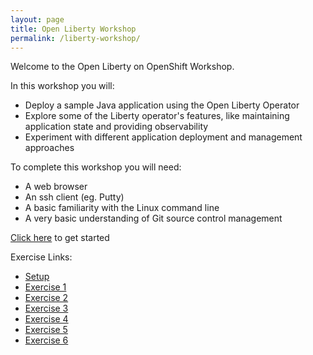 ```yaml
---
layout: page
title: Open Liberty Workshop
permalink: /liberty-workshop/
---
```


Welcome to the Open Liberty on OpenShift Workshop.

In this workshop you will:
* Deploy a sample Java application using the Open Liberty Operator
* Explore some of the Liberty operator's features, like maintaining application state and providing observability
* Experiment with different application deployment and management approaches

To complete this workshop you will need:
* A web browser
* An ssh client (eg. Putty)
* A basic familiarity with the Linux command line
* A very basic understanding of Git source control management

[Click here](setup) to get started

Exercise Links:
* [Setup](setup)
* [Exercise 1](exercise01)
* [Exercise 2](exercise02)
* [Exercise 3](exercise03)
* [Exercise 4](exercise04)
* [Exercise 5](exercise05)
* [Exercise 6](exercise06)
